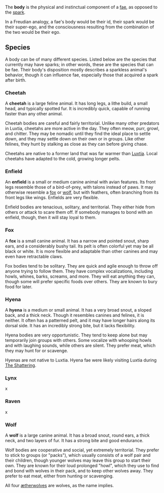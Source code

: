 The **body** is the physical and instinctual component of a [fae](<./Fae.md>), as opposed to the [spark](<./Spark.md>).

In a Freudian analogy, a fae's body would be their id, their spark would be their super-ego, and the consciousness resulting from the combination of the two would be their ego.

## Species
A body can be of many different species. Listed below are the species that currently may have sparks; in other words, these are the species that can be fae. Their body's disposition mostly describes a sparkless animal's behavior, though it can influence fae, especially those that acquired a spark after birth.

### Cheetah
A **cheetah** is a large feline animal. It has long legs, a lithe build, a small head, and typically spotted fur. It is incredibly quick, capable of running faster than any other animal.

Cheetah bodies are careful and fairly territorial. Unlike many other predators in Luxtia, cheetahs are more active in the day. They often meow, purr, growl, and chitter. They may be nomadic until they find the ideal place to settle down, and they may settle down on their own or in groups. Like other felines, they hunt by stalking as close as they can before giving chase.

Cheetahs are native to a former land that was far warmer than [Luxtia](<../Locations/Luxtia.md>). Local cheetahs have adapted to the cold, growing longer pelts.

### Enfield
An **enfield** is a small or medium canine animal with avian features. Its front legs resemble those of a bird-of-prey, with talons instead of paws. It may otherwise resemble a [fox](<#Fox>) or [wolf](<#Wolf>), but with feathers, often branching from its front legs like wings. Enfields are very flexible.

Enfield bodies are tenacious, solitary, and territorial. They either hide from others or attack to scare them off. If somebody manages to bond with an enfield, though, then it will stay loyal to them.

### Fox
A **fox** is a small canine animal. It has a narrow and pointed snout, sharp ears, and a considerably bushy tail. Its pelt is often colorful yet may be all black or white. It is more flexible and adaptable than other canines and may even have retractable claws.

Fox bodies tend to be solitary. They are quick and agile enough to throw off anyone trying to follow them. They have complex vocalizations, including howls, whines, barks, screams, and more. They will eat anything they can, though some will prefer specific foods over others. They are known to bury food for later.

### Hyena
A **hyena** is a medium or small animal. It has a very broad snout, a sloped back, and a thick neck. Though it resembles canines and felines, it is neither. It often has a patterned pelt, and it may have longer hairs along its dorsal side. It has an incredibly strong bite, but it lacks flexibility.

Hyena bodies are very opportunistic. They tend to keep alone but may temporarily join groups with others. Some vocalize with whooping howls and with laughing sounds, while others are silent. They prefer meat, which they may hunt for or scavenge.

Hyenas are not native to Luxtia. Hyena fae were likely visiting Luxtia during [The Shattering](<../Events/The Shattering.md>).

### Lynx
x

### Raven
x

### Wolf
A **wolf** is a large canine animal. It has a broad snout, round ears, a thick neck, and two layers of fur. It has a strong bite and good endurance.

Wolf bodies are cooperative and social, yet extremely territorial. They prefer to stick to groups (or "packs"), which usually consists of a wolf pair and their children, though younger wolves may leave this group to start their own. They are known for their loud prolonged "howl", which they use to find and bond with wolves in their pack, and to keep other wolves away. They prefer to eat meat, either from hunting or scavenging.

All four [ætherwolves](<./Ætherwolf.md>) are wolves, as the name implies.